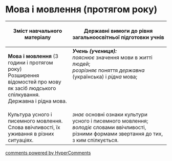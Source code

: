 <div id="hypercomments_widget" class="js-hypercomments-widget invisible"></div>

# Мова і мовлення (протягом року)

<table>
<thead>
  <tr>
    <th width="40%" align="center"><p>Зміст навчального матеріалу</p></td>
    <th width="60%" align="center"><p>Державні вимоги до рівня загальноосвітньої підготовки учнів</p></td>
  </tr>
</thead>
<tbody>
  <tr>
    <td width="40%" style="vertical-align:top !important;">
    <p><b>Мова і мовлення</b> (3 години і протягом року)<br>
Розширення відомостей про мову як засіб людського спілкування.<br>
Державна і рідна мова.<br></td>
    <td width="60%" style="vertical-align:top !important;">
<i><b>Учень (учениця):</b></i><br>
<i>пояснює</i> значення мови в житті людей;<br>
<i>розрізняє</i> поняття <i>державна</i> (українська) і <i>рідна</i> мова;<br></td>
  </tr>
  <tr>
    <td width="40%" style="vertical-align:top !important;">
Культура усного і писемного мовлення.<br>
Слова ввічливості, їх уживання в різних ситуаціях.<br></td>
    <td width="60%" style="vertical-align:top !important;">
<i>знає</i> основні ознаки культури усного і писемного мовлення;<br>
<i>володіє</i> словами ввічливості, різними формами звертання до тих, з ким спілкується.<br></td>
  </tr>
</tbody>
</table>

<div class="js-hypercomments-container">
<a href="http://hypercomments.com" class="hc-link" title="comments widget">comments powered by HyperComments</a>
</div>